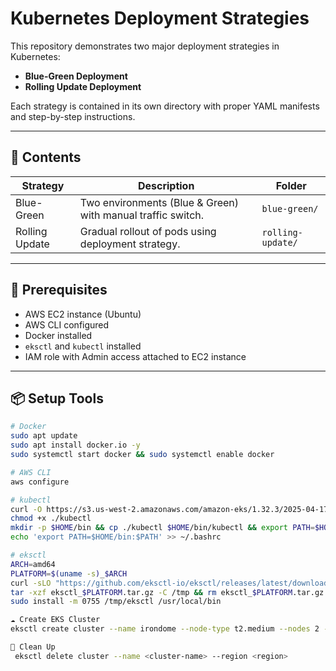 # Kubernetes Deployment Strategies

This repository demonstrates two major deployment strategies in Kubernetes:

- **Blue-Green Deployment**
- **Rolling Update Deployment**

Each strategy is contained in its own directory with proper YAML manifests and step-by-step instructions.

---

## 📁 Contents

| Strategy        | Description                                 | Folder         |
|----------------|---------------------------------------------|----------------|
| Blue-Green      | Two environments (Blue & Green) with manual traffic switch. | `blue-green/`   |
| Rolling Update  | Gradual rollout of pods using deployment strategy.         | `rolling-update/` |

---

## 🧰 Prerequisites

- AWS EC2 instance (Ubuntu)
- AWS CLI configured
- Docker installed
- `eksctl` and `kubectl` installed
- IAM role with Admin access attached to EC2 instance

---

## 📦 Setup Tools

```bash
# Docker
sudo apt update
sudo apt install docker.io -y
sudo systemctl start docker && sudo systemctl enable docker

# AWS CLI
aws configure

# kubectl
curl -O https://s3.us-west-2.amazonaws.com/amazon-eks/1.32.3/2025-04-17/bin/linux/amd64/kubectl
chmod +x ./kubectl
mkdir -p $HOME/bin && cp ./kubectl $HOME/bin/kubectl && export PATH=$HOME/bin:$PATH
echo 'export PATH=$HOME/bin:$PATH' >> ~/.bashrc

# eksctl
ARCH=amd64
PLATFORM=$(uname -s)_$ARCH
curl -sLO "https://github.com/eksctl-io/eksctl/releases/latest/download/eksctl_$PLATFORM.tar.gz"
tar -xzf eksctl_$PLATFORM.tar.gz -C /tmp && rm eksctl_$PLATFORM.tar.gz
sudo install -m 0755 /tmp/eksctl /usr/local/bin

☁️ Create EKS Cluster
eksctl create cluster --name irondome --node-type t2.medium --nodes 2 --region us-east-1

🧹 Clean Up
 eksctl delete cluster --name <cluster-name> --region <region>



